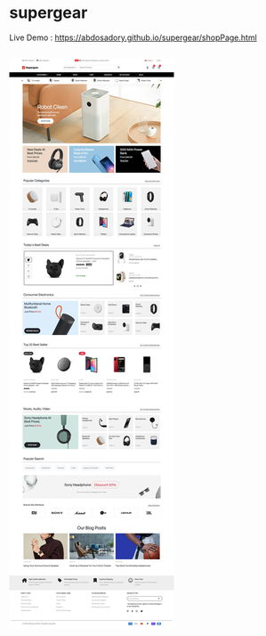 # supergear
Live Demo : https://abdosadory.github.io/supergear/shopPage.html
## <img alt="website Screenshot" src="./supergear.jpg"  />

